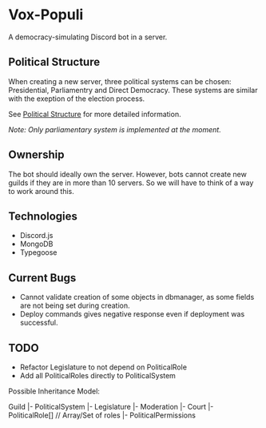 # Vox-Populi
A democracy-simulating Discord bot in a server.

## Political Structure
When creating a new server, three political systems can be chosen: Presidential, Parliamentry and Direct Democracy.
These systems are similar with the exeption of the election process.

See [Political Structure](docs/politicalStructure) for more detailed information.

*Note: Only parliamentary system is implemented at the moment.*

## Ownership
The bot should ideally own the server.
However, bots cannot create new guilds if they are in more than 10 servers.
So we will have to think of a way to work around this.

## Technologies
- Discord.js
- MongoDB
- Typegoose

## Current Bugs
- Cannot validate creation of some objects in dbmanager, as some fields are not being set during creation.
- Deploy commands gives negative response even if deployment was successful.

## TODO
- Refactor Legislature to not depend on PoliticalRole
- Add all PoliticalRoles directly to PoliticalSystem

Possible Inheritance Model:

Guild
|- PoliticalSystem
    |- Legislature
    |- Moderation
    |- Court
    |- PoliticalRole[] // Array/Set of roles
        |- PoliticalPermissions